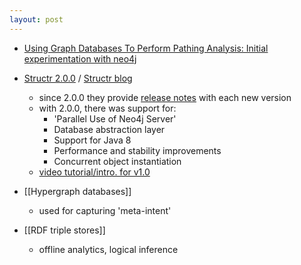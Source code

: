 ```yaml
---
layout: post
---
```

- [Using Graph Databases To Perform Pathing Analysis: Initial experimentation with neo4j](http://snowplowanalytics.com/blog/2014/07/31/using-graph-databases-to-perform-pathing-analysis-initial-experimentation-with-neo4j/)

- [Structr 2.0.0](https://structr.org/blog/announcement-structr-2-0-0) / [Structr blog](https://structr.org/blog/)
  - since 2.0.0 they provide [release notes](https://structr.org/release-notes) with each new version
  - with 2.0.0, there was support for:
    - 'Parallel Use of Neo4j Server'
    - Database abstraction layer
    - Support for Java 8
    - Performance and stability improvements
    - Concurrent object instantiation
  - [video tutorial/intro. for v1.0](https://vimeo.com/93482196)

- [[Hypergraph databases]]
  - used for capturing 'meta-intent'

- [[RDF triple stores]]
  - offline analytics, logical inference